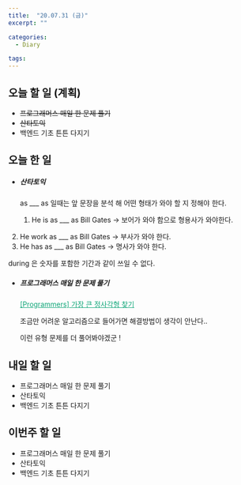 ```yaml
---
title:  "20.07.31 (금)"
excerpt: ""

categories:
  - Diary

tags:
---
```


## 오늘 할 일 (계획)

- ~~프로그래머스 매일 한 문제 풀기~~
- ~~산타토익~~
- 백엔드 기초 튼튼 다지기

## 오늘 한 일

- ##### 산타토익

  as ___ as 일때는 앞 문장을 분석 해 어떤 형태가 와야 할 지 정해야 한다.

  1. He is as ___ as Bill Gates &rarr; 보어가 와야 함으로 형용사가 와야한다.
2. He work as ___ as Bill Gates &rarr; 부사가 와야 한다.
  3. He has as ___ as Bill Gates &rarr; 명사가 와야 한다.

  during 은 숫자를 포함한 기간과 같이 쓰일 수 없다.

- ##### 프로그래머스 매일 한 문제 풀기

  <a href="https://nam-ki-bok.github.io/quiz/Quiz_BigSquare/" style="color:#0FA678">[Programmers] 가장 큰 정사각형 찾기</a>

  조금만 어려운 알고리즘으로 들어가면 해결방법이 생각이 안난다..

  이런 유형 문제를 더 풀어봐야겠군 !


## 내일 할 일

- 프로그래머스 매일 한 문제 풀기
- 산타토익
- 백엔드 기초 튼튼 다지기

## 이번주 할 일

- 프로그래머스 매일 한 문제 풀기
- 산타토익
- 백엔드 기초 튼튼 다지기
